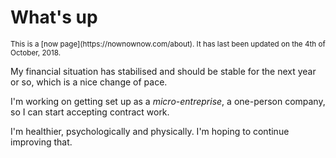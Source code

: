 # What's up
<small>
This is a [now page](https://nownownow.com/about).
It has last been updated on the 4th of October, 2018.
</small>

My financial situation has stabilised and should be stable
for the next year or so, which is a nice change of pace.

I'm working on getting set up as a *micro-entreprise*, a
one-person company, so I can start accepting contract work.

I'm healthier, psychologically and physically. I'm hoping to
continue improving that.
